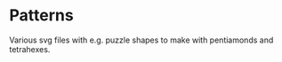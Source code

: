 Patterns
========

Various svg files with e.g. puzzle shapes to make with pentiamonds and tetrahexes.